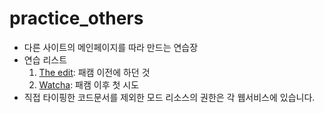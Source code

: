 # practice_others
* 다른 사이트의 메인페이지를 따라 만드는 연습장
* 연습 리스트
  1. [The edit](http://the-edit.co.kr): 패캠 이전에 하던 것
  2. [Watcha](https://watcha.net): 패캠 이후 첫 시도
* 직접 타이핑한 코드문서를 제외한 모드 리소스의 권한은 각 웹서비스에 있습니다.
